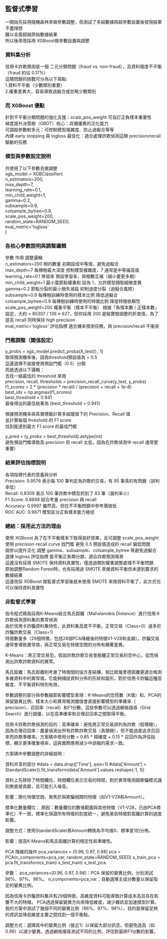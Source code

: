 ## 監督式學習
一開始先採用隨機森林來做參數調整，但測試了多組數據與超參數設置後發現結果不盡理想  
難以全面超越原始數據結果  
所以後來改採用 XGBoost做參數設置與調整  
### 資料集分析
信用卡詐欺預測是一個 二元分類問題（fraud vs. non-fraud），且資料極度不平衡（fraud 約佔 0.17%）  
這類問題的挑戰可分為以下兩點:  
1.資料不平衡（少數類別重要）  
2.權重差異大，容易導致過擬合或忽略少數類別  
### 而 XGBoost 優點  
針對不平衡分類問題的強化支援：scale_pos_weight 可自訂正負樣本重要性  
梯度提升決策樹（GBDT）核心：具備優異的泛化能力  
可調超參數較多元：可控制模型複雜度、防止過擬合等等  
內建 early stopping 與 logloss 最佳化：適合處理詐欺偵測這類 precision/recall 驅動的任務  
### 模型與參數設定說明
共使用了以下參數去做調整  
xgb_model = XGBClassifier(  
    n_estimators=200,  
    max_depth=7,  
    learning_rate=0.1,  
    min_child_weight=1,  
    gamma=0.2,  
    subsample=0.9,  
    colsample_bytree=0.9,  
    scale_pos_weight=200,  
    random_state=RANDOM_SEED,  
    eval_metric='logloss'  
)  
### 各核心參數說明與調整邏輯
參數	作用	調整邏輯  
n_estimators=200	樹的數量	初期設成中等值，避免過擬合  
max_depth=7	每棵樹最大深度	控制模型複雜度，7 通常是中等偏高值  
learning_rate=0.1	學習率	預設學習率，與樹數互補（越小要更多樹）  
min_child_weight=1	最小葉節點權重和	設為 1，允許模型擷取細微差異  
gamma=0.2	節點分裂的最小損失減益	抑制過度分裂（過擬合風險）  
subsample=0.9	每棵樹訓練時使用的樣本比例	降低過擬合  
colsample_bytree=0.9	每棵樹訓練時使用的特徵比例	降低特徵依賴性  
scale_pos_weight=200	權重平衡（樣本不平衡）	根據「負樣本數 / 正樣本數」設定，大約 = 85307 / 136 ≈ 627，但你採用 200 是經實驗調整的折衷值，為了 提高 recall 同時保持 high precision  
eval_metric='logloss'	評估指標	適合機率預測任務，與 precision/recall 不衝突  
### 門檻調整（閾值設定）
y_probs = xgb_model.predict_proba(X_test)[:, 1]  
取得預測機率後，因為threshold預設值為 = 0.5  
這邊選擇不直接使用預設門檻（0.5）分類  
而是透過以下邏輯：  
去找一組最佳的 threshold 來用    
precision, recall, thresholds = precision_recall_curve(y_test, y_probs)    
f1_scores = 2 * (precision * recall) / (precision + recall + 1e-8)  
best_idx = np.argmax(f1_scores)  
best_threshold = 0.941  
最後得出的最佳結果為 {best_threshold = 0.941}  

根據預測機率與真實標籤計算多組閾值下的 Precision、Recall 值  
並計算每個 threshold 的 F1 score  
找到能達到最大 F1 score 的最佳門檻  

y_pred = (y_probs > best_threshold).astype(int)  
避免預設門檻導致高 precision 但 recall 太低，因為在詐欺偵測中 recall 通常更重要）  

### 結果評估指標說明  
各項指標代表的意義與分析  
Precision: 0.9576 表示每 100 筆判定為詐欺的交易，有 95 筆真的有問題（誤判率低）  
Recall: 0.8309 表示 100 筆詐欺中模型抓到了 83 筆（漏判率小）  
F1 Score: 0.8898 綜合考量 precision 與 recall  
Accuracy: 0.9997 雖然高，但在不平衡問題中參考價值低  
ROC AUC: 0.9871 模型區分正負樣本能力極佳  
### 總結：採用此方法的理由  
使用 XGBoost	為了在不平衡樣本下取得良好效果，且可調整 scale_pos_weight  
使用 precision-recall curve 找門檻	避免 0.5 預設值造成的 recall 偏低問題  
調參以提升泛化	調整 gamma、subsample、colsample_bytree 等避免過擬合  
選擇 logloss 評估指標	能平衡正負類分類，適合詐欺預測場景  
這邊沒有採用 SMOTE	保持資料真實性，僅透過類別權重調整處理不平衡問題  
原始調整Random Forest時，也有採用過 SMOTE 來做資料平衡但未達到要求的數據結果  
這邊改採 XGBoost 做監督式學習後就未使用 SMOTE 來做資料平衡了，此方式也可以保持資料真實性  

### 非監督式學習  
指令程式碼我採用K-Means結合馬氏距離（Mahalanobis Distance）進行信用卡詐欺偵測資料集的異常偵測  
由於信用卡詐騙資料集特性，此資料集高度不平衡，正常交易（Class=0）遠多於詐騙詐欺交易（Class=1）  
特徵數量多（29個特徵，包括28個PCA降維後的特徵V1-V28和金額）。詐騙交易通常會導致異常值，與正常交易在特徵空間的分佈有顯著差異。  

K-Means：將正常交易恐，假設詐欺詐欺交易會脫離正常交易的恐中心，從而偵測出詐欺詐欺資料的異常。  

馬氏距離：馬氏距離則考慮了特徵間的協方差結構，相比歐幾里德距離更適合檢測多維資料中的異常值。它能夠捕捉資料分佈的形狀和圖形，對於信用卡詐騙這種高維度、不平衡資料特別有效。  

參數調整的部分與參數細節影響模型表現：K-Means的恐慌數（K值）和、PCA的保留變異比例、樣本大小和異常檢測閾值會直接影響模型的準確率（ precision）、召回率（recall）和F1分數。這些參數可以透過網格搜尋（Grid Search）進行調優，以在高準確率和合理召回率之間取得平衡。  

信用卡詐欺詐欺偵測的目的：高準確率：避免將正常交易誤判為詐欺（假積極），因為合理召回率：盡量偵測出所有詐欺詐欺交易（真積極），但不能過度追求召回率而詐欺準確率。方案碼中使用分數 = 0.85 * 精確度 + 0.15 * 召回作為評估指標，顯示更準確重視率，這與實際應用減少中誤報的需求一致。  

方案碼中參數調整的詳細說明：  

資料共享的部分 #data = data.drop(['Time'], axis=1) #data['Amount'] = StandardScaler().fit_transform(data['Amount'].values.reshape(-1, 1))  

資料上先移除了時間欄位，時間欄位表示交易的時間，對於異常檢測跟欺騙模式識別無直接貢獻，且可能引入噪音。  

影響：簡化特徵空間，聚焦於與欺騙相關的特徵（如V1-V28和Amount）。  

標準化數量欄位： 原因：數量欄位的數值範圍與其他特徵（V1-V28，已由PCA標準化）不一致，標準化保證所有特徵的刻度統一，避免某些特徵對距離計算的過度影響。  

調整方式：使用StandardScaler將Amount轉換為平均值0、標準差1的分佈。  

影響：提高K-Means和馬氏距離計算的穩定性和準確性。  

PCA 降維的操作 pca_variances = [0.96, 0.97, 0.98] pca = PCA(n_components=pca_var, random_state=RANDOM_SEED) x_train_pca = pca.fit_transform(x_train) x_test_train) x_test_pca.  

參數： pca_variances=[0.96, 0.97, 0.98]：PCA 保留的變異比例，分別測試 96%、97%、98%。 n_components=pca_var：自動選擇主成分數量以保留指定的變異比例。  

因為信用卡詐騙資料集共有29個特徵，高維度資料可能導致計算成本高且存在影響不大的特徵。 PCA透過保留變異方向來降低維度，減少雜訊並加速模型計算。我的方案中測試了幾個不同的變異比例（96%、97%、98%），目的是保留足夠的資訊並降低維度主要之間找到一個平衡點。  

調整方式：選擇其中的變異比例（接近1）以保留大部分訊息，但避免過高（如0.99）以減少變異。透過網格搜尋測試不同的比例，評估對最終F1分數的影響。  
